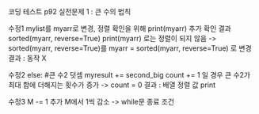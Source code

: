 코딩 테스트 p92 실전문제 1 : 큰 수의 법칙

수정1
mylist를 myarr로 변경, 정렬 확인을 위해 print(myarr) 추가
확인 결과 
sorted(myarr, reverse=True)
print(myarr)
로는 정렬이 되지 않음
-> sorted(myarr, reverse=True)를 myarr = sorted(myarr, reverse=True) 로 변경
결과 : 동작 X

수정2
else: #큰 수2 덧셈
            myresult += second_big
            count += 1 일 경우 큰 수2가 최대 합에 더해지는 횟수가 증가
        ->  count = 0 
결과 : 배열 정렬 값 print

수정3
M -= 1 추가 M에서 1씩 감소 -> while문 종료 조건